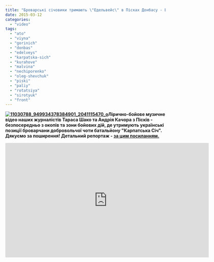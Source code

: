 ```yaml
---
title: "Броварські січовики тримають \"Едельвейс\" в Пісках Донбасу - ВІДЕО"
date: 2015-03-12
categories: 
  - "video"
tags: 
  - "ato"
  - "viyna"
  - "gorinich"
  - "donbas"
  - "edelveys"
  - "karpatska-sich"
  - "kurahove"
  - "malvina"
  - "nechiporenko"
  - "oleg-shevchuk"
  - "piski"
  - "paliy"
  - "rotatsiya"
  - "sirotyuk"
  - "front"
---
```


**[![11030788_949934378384901_2041115470_o](https://mpz.brovary.org/wp-content/uploads/2015/03/11030788_949934378384901_2041115470_o.jpg)](https://mpz.brovary.org/wp-content/uploads/2015/03/11030788_949934378384901_2041115470_o.jpg)Лірично-бойове музичне відео наших журналістів Тараса Шако та Андрія Качора з Пісків - безпосередньо з окопів та зони бойових дій, де утримують українські позиції броварчани добровольчої чоти батальйону "Карпатська Січ". Дякуємо за поширення! Детальний репортаж - [за цим посиланням.](https://mpz.brovary.org/brovarski-sichoviki-prodovzhuyut-trimati-edelveys-v-garyachih-piskah-donbasu/)**

<iframe src="https://www.youtube.com/embed/GRYDXe0lBcM" width="640" height="360" frameborder="0" allowfullscreen="allowfullscreen"></iframe>
